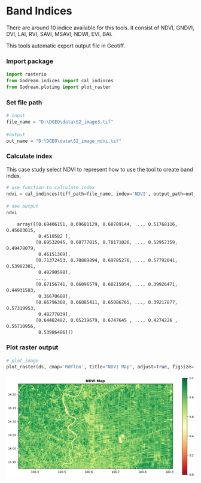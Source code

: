 # Band Indices

There are around 10 indice available for this tools. it consist of NDVI, GNDVI, DVI, LAI, RVI, SAVI, MSAVI, NDWI, EVI, BAI.

This tools automatic export output file in Geotiff.

### Import package


```python
import rasterio
from Godream.indices import cal_indinces
from Godream.plotimg import plot_raster
```

### Set file path


```python
# input
file_name = "D:\DGEO\data\S2_image3.tif"

#output
out_name = "D:\DGEO\data\S2_image_ndvi.tif"
```

### Calculate index

This case study select NDVI to represent how to use the tool to create band index.


```python
# use function to calculate index
ndvi = cal_indinces(tiff_path=file_name, index='NDVI', output_path=out_name)

# see output
ndvi
```


        array([[0.69406151, 0.69681129, 0.68789144, ..., 0.51768116, 0.45603015,
                0.4510582 ],
               [0.69532045, 0.68777015, 0.70171026, ..., 0.52957359, 0.49478079,
                0.46151369],
               [0.71372453, 0.70889894, 0.69785276, ..., 0.57792041, 0.53982301,
                0.48290598],
               ...,
               [0.67156741, 0.66096579, 0.60215054, ..., 0.39926471, 0.44931583,
                0.36670688],
               [0.66796368, 0.66885411, 0.65086765, ..., 0.39217877, 0.57319953,
                0.48277039],
               [0.64482482, 0.65219679, 0.6747645 , ..., 0.4274226 , 0.55710956,
                0.53986486]])



### Plot raster output


```python
# plot image
plot_raster(ds, cmap='RdYlGn', title="NDVI Map", adjust=True, figsize=(12,6), gamma=0.8)
```
![123](img/bandindex1.png)
<!-- <img align="center" src="img/bandindex1.png" > -->
